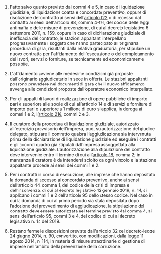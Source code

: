 1. Fatto salvo quanto previsto dai commi 4 e 5, in caso di liquidazione giudiziale, di liquidazione coatta e concordato preventivo, oppure di risoluzione del contratto ai sensi dell’[articolo 122](/index.html?article=articolo-122&version=1) o di recesso dal contratto ai sensi dell'articolo 88, comma 4-ter, del codice delle leggi antimafia e delle misure di prevenzione, di cui al decreto legislativo 6 settembre 2011, n. 159, oppure in caso di dichiarazione giudiziale di inefficacia del contratto, le stazioni appaltanti interpellano progressivamente i soggetti che hanno partecipato all'originaria procedura di gara, risultanti dalla relativa graduatoria, per stipulare un nuovo contratto per l'affidamento dell'esecuzione o del completamento dei lavori, servizi o forniture, se tecnicamente ed economicamente possibile. 

2. L'affidamento avviene alle medesime condizioni già proposte dall'originario aggiudicatario in sede in offerta. Le stazioni appaltanti possono prevedere nei documenti di gara che il nuovo affidamento avvenga alle condizioni proposte dall’operatore economico interpellato. 

3. Per gli appalti di lavori di realizzazione di opere pubbliche di importo pari o superiore alle soglie di cui all’[articolo 14](/index.html?article=articolo-14&version=2) e di servizi e forniture di importo pari o superiore a 1 milione di euro si applica, in deroga ai commi 1 e 2, l’[articolo 216](/index.html?article=articolo-216&version=2), commi 2 e 3. 

4. Il curatore della procedura di liquidazione giudiziale, autorizzato all'esercizio provvisorio dell'impresa, può, su autorizzazione del giudice delegato, stipulare il contratto qualora l’aggiudicazione sia intervenuta prima della dichiarazione di liquidazione giudiziale ed eseguire i contratti e gli accordi quadro già stipulati dall'impresa assoggettata alla liquidazione giudiziale. L’autorizzazione alla stipulazione del contratto deve intervenire entro il termine di cui all’[articolo 18](/index.html?article=articolo-18&version=2), comma 2; in mancanza il curatore è da intendersi sciolto da ogni vincolo e la stazione appaltante procede ai sensi dei commi 1 e 2. 

5. Per i contratti in corso di esecuzione, alle imprese che hanno depositato la domanda di accesso al concordato preventivo, anche ai sensi dell’articolo 44, comma 1, del codice della crisi di impresa e dell’insolvenza, di cui al decreto legislativo 12 gennaio 2019, n. 14, si applicano i commi 1 e 2 dell’articolo 95 dello stesso codice. Nel caso in cui la domanda di cui al primo periodo sia stata depositata dopo l’adozione del provvedimento di aggiudicazione, la stipulazione del contratto deve essere autorizzata nel termine previsto dal comma 4, ai sensi dell’articolo 95, commi 3 e 4, del codice di cui al decreto legislativo n. 14 del 2019. 

6. Restano ferme le disposizioni previste dall'articolo 32 del decreto-legge 24 giugno 2014, n. 90, convertito, con modificazioni, dalla legge 11 agosto 2014, n. 114, in materia di misure straordinarie di gestione di imprese nell'ambito della prevenzione della corruzione.

